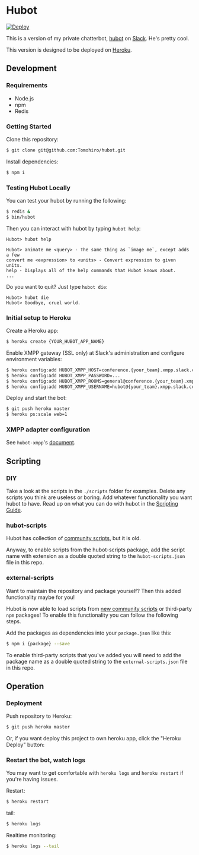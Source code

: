 Hubot
================================================================================

[![Deploy](https://www.herokucdn.com/deploy/button.png)](deploy)

This is a version of my private chatterbot, [hubot](hubot) on [Slack](slack). He's pretty cool.

This version is designed to be deployed on [Heroku][heroku].

[hubot]: https://hubot.github.io
[heroku]: http://www.heroku.com
[deploy]: https://heroku.com/deploy
[slack]: https://slack.com


Development
--------------------------------------------------------------------------------

### Requirements

- Node.js
- npm
- Redis


### Getting Started

Clone this repository:

```sh
$ git clone git@github.com:Tomohiro/hubot.git
```

Install dependencies:

```sh
$ npm i
```


### Testing Hubot Locally

You can test your hubot by running the following:

```sh
$ redis &
$ bin/hubot
```

Then you can interact with hubot by typing `hubot help`:

```
Hubot> hubot help

Hubot> animate me <query> - The same thing as `image me`, except adds a few
convert me <expression> to <units> - Convert expression to given units.
help - Displays all of the help commands that Hubot knows about.
...
```

Do you want to quit? Just type `hubot die`:

```
Hubot> hubot die
Hubot> Goodbye, cruel world.
```

### Initial setup to Heroku

Create a Heroku app:

```sh
$ heroku create {YOUR_HUBOT_APP_NAME}
```

Enable XMPP gateway (SSL only) at Slack's administration and configure
environment variables:

```sh
$ heroku config:add HUBOT_XMPP_HOST=conference.{your_team}.xmpp.slack.com
$ heroku config:add HUBOT_XMPP_PASSWORD=...
$ heroku config:add HUBOT_XMPP_ROOMS=general@conference.{your_team}.xmpp.slack.com,randam@conference.{your_team}.xmpp.slack.com
$ heroku config:add HUBOT_XMPP_USERNAME=hubot@{your_team}.xmpp.slack.com
```

Deploy and start the bot:

```sh
$ git push heroku master
$ heroku ps:scale web=1
```


### XMPP adapter configuration

See `hubot-xmpp`'s [document](https://github.com/markstory/hubot-xmpp).


Scripting
--------------------------------------------------------------------------------

### DIY

Take a look at the scripts in the `./scripts` folder for examples.
Delete any scripts you think are useless or boring.  Add whatever functionality you
want hubot to have. Read up on what you can do with hubot in the [Scripting Guide](scripting).

[scripting]: https://github.com/github/hubot/blob/master/docs/scripting.md


### hubot-scripts

Hubot has collection of [community scripts](hubot-scripts), but it is old.

Anyway, to enable scripts from the hubot-scripts package, add the script name with
extension as a double quoted string to the `hubot-scripts.json` file in this
repo.

[hubot-scripts]: https://github.com/github/hubot-scripts


### external-scripts

Want to maintain the repository and package yourself? Then this added functionality
maybe for you!

Hubot is now able to load scripts from [new community scripts](https://github.com/hubot-scripts)
or third-party `npm` packages! To enable this functionality you can follow
the following steps.

Add the packages as dependencies into your `package.json` like this:

```sh
$ npm i {package} --save
```

To enable third-party scripts that you've added you will need to add the package
name as a double quoted string to the `external-scripts.json` file in this repo.


Operation
--------------------------------------------------------------------------------

### Deployment

Push repository to Heroku:

```sh
$ git push heroku master
```

Or, if you want deploy this project to own heroku app, click the "Heroku Deploy" button:


### Restart the bot, watch logs

You may want to get comfortable with `heroku logs` and `heroku restart`
if you're having issues.

Restart:

```sh
$ heroku restart
```

tail:

```sh
$ heroku logs
```

Realtime monitoring:

```sh
$ heroku logs --tail
```
